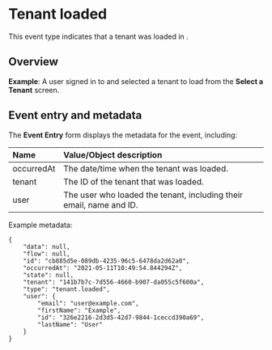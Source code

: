 # Tenant loaded

<head>
  <meta name="guidename" content="Flow"/>
  <meta name="context" content="GUID-ac4a9068-a5c5-4ca2-b13d-cce1bdb84452"/>
</head>


This event type indicates that a tenant was loaded in .

## Overview

**Example**: A user signed in to and selected a tenant to load from the **Select a Tenant** screen.

## Event entry and metadata

The **Event Entry** form displays the metadata for the event, including:

|Name|Value/Object description|
|:---|:-----------------------|
|occurredAt|The date/time when the tenant was loaded.|
|tenant|The ID of the tenant that was loaded.|
|user|The user who loaded the tenant, including their email, name and ID.|

Example metadata:

```
{
	"data": null,
	"flow": null,
	"id": "cb885d5e-089db-4235-96c5-6478da2d62a0",
	"occurredAt": "2021-05-11T10:49:54.844294Z",
	"state": null,
	"tenant": "141b7b7c-7d556-4660-b907-da055c5f600a",
	"type": "tenant.loaded",
	"user": {
		"email": "user@example.com",
		"firstName": "Example",
		"id": "326e2216-2d3d5-42d7-9844-1ceccd390a69",
		"lastName": "User"
	}
}
```